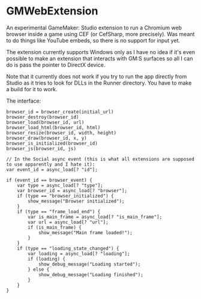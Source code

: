 # GMWebExtension

An experimental GameMaker: Studio extension to run a Chromium web browser inside a game using CEF (or CefSharp, more precisely). Was meant to do things like YouTube embeds, so there is no support for input yet.

The extension currently supports Windows only as I have no idea if it's even possible to make an extension that interacts with GM:S surfaces so all I can do is pass the pointer to DirectX device.

Note that it currently does not work if you try to run the app directly from Studio as it tries to look for DLLs in the Runner directory. You have to make a build for it to work.

The interface:
```gml
browser_id = browser_create(initial_url)
browser_destroy(browser_id)
browser_load(browser_id, url)
browser_load_html(browser_id, html)
browser_resize(browser_id, width, height)
browser_draw(browser_id, x, y)
browser_is_initialized(browser_id)
browser_js(browser_id, js)

// In the Social async event (this is what all extensions are supposed to use apparently and I hate it):
var event_id = async_load[? "id"];

if (event_id == browser_event) {
    var type = async_load[? "type"];
    var browser_id = async_load[? "browser"];
    if (type == "browser_initialized") {
        show_message("Browser initialized");
    }
    if (type == "frame_load_end") {
        var is_main_frame = async_load[? "is_main_frame"];
        var url = async_load[? "url"];
        if (is_main_frame) {
            show_message("Main frame loaded!");
        }
    }
    if (type == "loading_state_changed") {
        var loading = async_load[? "loading"];
        if (loading) {
            show_debug_message("Loading started");
        } else {
            show_debug_message("Loading finished");
        }
    }
}
```
